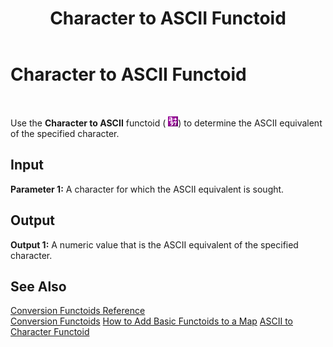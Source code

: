 ﻿---
title: Character to ASCII Functoid
TOCTitle: Character to ASCII Functoid
ms:assetid: f22849d2-0f3e-46f5-8529-964d9bcd3f70
ms:mtpsurl: https://msdn.microsoft.com/en-us/library/Aa561886(v=BTS.80)
ms:contentKeyID: 51533376
ms.date: 08/30/2017
mtps_version: v=BTS.80
---

# Character to ASCII Functoid

 

Use the **Character to ASCII** functoid ( ![](images/Aa561886.39dfce53-76e8-47ed-a858-fb7b9d626dcf(BTS.80).jpeg)) to determine the ASCII equivalent of the specified character.

## Input

**Parameter 1:** A character for which the ASCII equivalent is sought.

## Output

**Output 1:** A numeric value that is the ASCII equivalent of the specified character.

## See Also

[Conversion Functoids Reference](conversion-functoids-reference.md)  
[Conversion Functoids](https://msdn.microsoft.com/en-us/library/aa547311\(v=bts.80\))  
[How to Add Basic Functoids to a Map](https://msdn.microsoft.com/en-us/library/aa560635\(v=bts.80\))  
[ASCII to Character Functoid](ascii-to-character-functoid.md)

